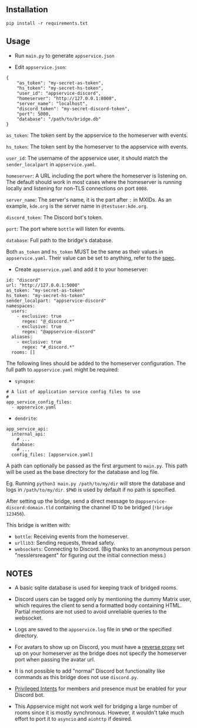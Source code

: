 ## Installation

`pip install -r requirements.txt`

## Usage

* Run `main.py` to generate `appservice.json`

* Edit `appservice.json`:

```
{
    "as_token": "my-secret-as-token",
    "hs_token": "my-secret-hs-token",
    "user_id": "appservice-discord",
    "homeserver": "http://127.0.0.1:8008",
    "server_name": "localhost",
    "discord_token": "my-secret-discord-token",
    "port": 5000,
    "database": "/path/to/bridge.db"
}
```

`as_token`: The token sent by the appservice to the homeserver with events.

`hs_token`: The token sent by the homeserver to the appservice with events.

`user_id`: The username of the appservice user, it should match the `sender_localpart` in `appservice.yaml`.

`homeserver`: A URL including the port where the homeserver is listening on. The default should work in most cases where the homeserver is running locally and listening for non-TLS connections on port `8008`.

`server_name`: The server's name, it is the part after `:` in MXIDs. As an example, `kde.org` is the server name in `@testuser:kde.org`.

`discord_token`: The Discord bot's token.

`port`: The port where `bottle` will listen for events.

`database`: Full path to the bridge's database.

Both `as_token` and `hs_token` MUST be the same as their values in `appservice.yaml`. Their value can be set to anything, refer to the [spec](https://matrix.org/docs/spec/application_service/r0.1.2#registration).

* Create `appservice.yaml` and add it to your homeserver:

```
id: "discord"
url: "http://127.0.0.1:5000"
as_token: "my-secret-as-token"
hs_token: "my-secret-hs-token"
sender_localpart: "appservice-discord"
namespaces:
  users:
    - exclusive: true
      regex: "@_discord.*"
    - exclusive: true
      regex: "@appservice-discord"
  aliases:
    - exclusive: true
      regex: "#_discord.*"
  rooms: []
```

The following lines should be added to the homeserver configuration. The full path to `appservice.yaml` might be required:

* `synapse`:

```
# A list of application service config files to use
#
app_service_config_files:
  - appservice.yaml
```

* `dendrite`:

```
app_service_api:
  internal_api:
    # ...
  database:
    # ...
  config_files: [appservice.yaml]
```

A path can optionally be passed as the first argument to `main.py`. This path will be used as the base directory for the database and log file.

Eg. Running `python3 main.py /path/to/my/dir` will store the database and logs in `/path/to/my/dir`.
`$PWD` is used by default if no path is specified.

After setting up the bridge, send a direct message to `@appservice-discord:domain.tld` containing the channel ID to be bridged (`!bridge 123456`).

This bridge is written with:

* `bottle`: Receiving events from the homeserver.
* `urllib3`: Sending requests, thread safety.
* `websockets`: Connecting to Discord. (Big thanks to an anonymous person "nesslersreagent" for figuring out the initial connection mess.)

## NOTES

* A basic sqlite database is used for keeping track of bridged rooms.

* Discord users can be tagged only by mentioning the dummy Matrix user, which requires the client to send a formatted body containing HTML. Partial mentions are not used to avoid unreliable queries to the websocket.

* Logs are saved to the `appservice.log` file in `$PWD` or the specified directory.

* For avatars to show up on Discord, you must have a [reverse proxy](https://github.com/matrix-org/dendrite/blob/master/docs/nginx/monolith-sample.conf) set up on your homeserver as the bridge does not specify the homeserver port when passing the avatar url.

* It is not possible to add "normal" Discord bot functionality like commands as this bridge does not use `discord.py`.

* [Privileged Intents](https://discordpy.readthedocs.io/en/latest/intents.html#privileged-intents) for members and presence must be enabled for your Discord bot.

* This Appservice might not work well for bridging a large number of rooms since it is mostly synchronous. However, it wouldn't take much effort to port it to `asyncio` and `aiohttp` if desired.
